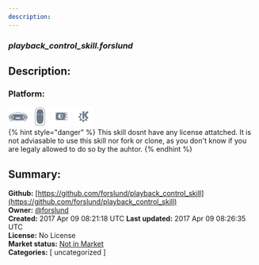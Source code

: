 ```yaml
---
description: 
---
```


### _playback_control_skill.forslund_  
## Description:  
  
  
  
### Platform:  
 ![Mark I](../.gitbook/assets/mark-1-icon.png)  ![Mark II](../.gitbook/assets/mark-2-icon.png)  ![Picroft](../.gitbook/assets/picroft-icon.png)  ![plasmoid](../.gitbook/assets/kde.png)   
{% hint style="danger" %}
This skill dosnt have any license attatched. It is not adviasable to use this skill nor fork or clone, as you don't know if you are legaly allowed to do so by the auhtor.
{% endhint %}
  
## Summary:  
**Github:** [https://github.com/forslund/playback_control_skill](https://github.com/forslund/playback_control_skill)  
**Owner:** [@forslund](https://github.com/forslund)  
**Created:** 2017 Apr 09 08:21:18 UTC  **Last updated:** 2017 Apr 09 08:26:35 UTC  
**License:** No License  
**Market status:** [Not in Market](https://market.mycroft.ai/skill/)  
**Categories:** [ uncategorized ]   
